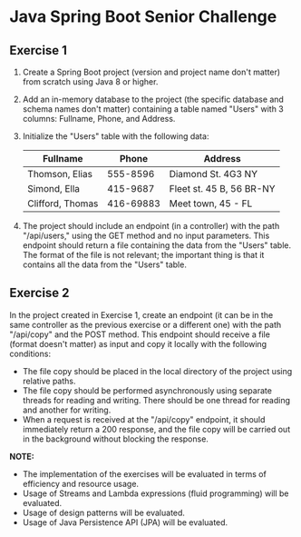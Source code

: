# Java Spring Boot Senior Challenge

## Exercise 1

1. Create a Spring Boot project (version and project name don't matter) from scratch using Java 8 or higher.
2. Add an in-memory database to the project (the specific database and schema names don't matter) containing a table named "Users" with 3 columns: Fullname, Phone, and Address.
3. Initialize the "Users" table with the following data:

   | Fullname            | Phone      | Address                    |
   | ------------------- | ---------- | --------------------------- |
   | Thomson, Elias      | 555-8596   | Diamond St. 4G3 NY         |
   | Simond, Ella         | 415-9687   | Fleet st. 45 B, 56 BR-NY   |
   | Clifford, Thomas    | 416-69883  | Meet town, 45 - FL         |

4. The project should include an endpoint (in a controller) with the path "/api/users," using the GET method and no input parameters. This endpoint should return a file containing the data from the "Users" table. The format of the file is not relevant; the important thing is that it contains all the data from the "Users" table.

## Exercise 2

In the project created in Exercise 1, create an endpoint (it can be in the same controller as the previous exercise or a different one) with the path "/api/copy" and the POST method. This endpoint should receive a file (format doesn't matter) as input and copy it locally with the following conditions:

- The file copy should be placed in the local directory of the project using relative paths.
- The file copy should be performed asynchronously using separate threads for reading and writing. There should be one thread for reading and another for writing.
- When a request is received at the "/api/copy" endpoint, it should immediately return a 200 response, and the file copy will be carried out in the background without blocking the response.

**NOTE:**
- The implementation of the exercises will be evaluated in terms of efficiency and resource usage.
- Usage of Streams and Lambda expressions (fluid programming) will be evaluated.
- Usage of design patterns will be evaluated.
- Usage of Java Persistence API (JPA) will be evaluated.
